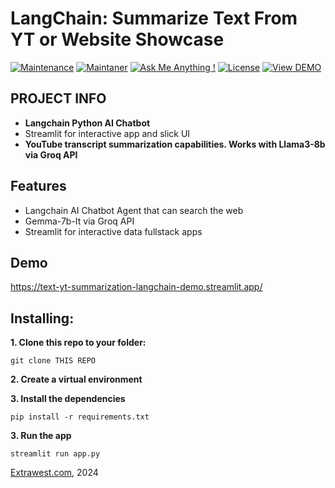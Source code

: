 #  LangChain: Summarize Text From YT or Website Showcase
[![Maintenance](https://img.shields.io/badge/Maintained%3F-yes-green.svg)]()
[![Maintaner](https://img.shields.io/static/v1?label=Andriy%20Gulak&message=Maintainer&color=red)](mailto:andriy.gulak@extrawest.com)
[![Ask Me Anything !](https://img.shields.io/badge/Ask%20me-anything-1abc9c.svg)](https://github.com/extrawest/youtube_and_website_ai_summarizer/issues)
[![License](https://img.shields.io/badge/License-Apache_2.0-blue.svg)](https://opensource.org/licenses/Apache-2.0)
[![View DEMO](https://img.shields.io/badge/VIEW-DEMO-lightgreen.svg)](https://text-yt-summarization-langchain-demo.streamlit.app)

## PROJECT INFO
- **Langchain Python AI Chatbot**
- Streamlit for interactive app and slick UI
- **YouTube transcript summarization capabilities. Works with Llama3-8b via Groq API**

## Features
- Langchain AI Chatbot Agent that can search the web
- Gemma-7b-It via Groq API
- Streamlit for interactive data fullstack apps

## Demo
https://text-yt-summarization-langchain-demo.streamlit.app/ 


## Installing:
**1. Clone this repo to your folder:**

```
git clone THIS REPO
```

**2. Create a virtual environment**

**3. Install the dependencies**

```
pip install -r requirements.txt
```
**3. Run the app**

```
streamlit run app.py
```

[Extrawest.com](https://www.extrawest.com), 2024



